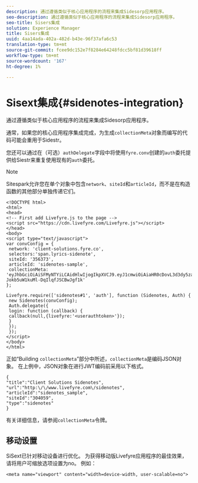 ```yaml
---
description: 通过遵循类似于核心应用程序的流程来集成Sidesorp应用程序。
seo-description: 通过遵循类似于核心应用程序的流程来集成Sidesorp应用程序。
seo-title: Sisers集成
solution: Experience Manager
title: Sisers集成
uuid: 4aa14ada-402a-482d-b43e-96f37afa6c53
translation-type: tm+mt
source-git-commit: fcee9dc152e7f8284e64248fdcc5bf81d39618ff
workflow-type: tm+mt
source-wordcount: '167'
ht-degree: 1%

---
```



# Sisext集成{#sidenotes-integration}

通过遵循类似于核心应用程序的流程来集成Sidesorp应用程序。

通常，如果您的核心应用程序集成完成，为生成`collectionMeta`对象而编写的代码可能会重用于Sidestr。

您还可以通过在（可选）`authDelegate`字段中将使用`fyre.conv`创建的`auth`委托提供给Siestr来重复使用现有的`auth`委托。

>[!NOTE]
>
>Sitespark允许您在单个对象中包含`network`、`siteId`和`articleId`，而不是在构造函数的其他部分单独传递它们。

```
<!DOCTYPE html> 
<html> 
<head> 
<!-- First add Livefyre.js to the page --> 
<script src="https://cdn.livefyre.com/Livefyre.js"></script> 
</head> 
<body> 
<script type="text/javascript"> 
var convConfig = { 
 network: 'client-solutions.fyre.co', 
 selectors:'span.lyrics-sidenote', 
 siteId: '356373', 
 articleId: 'sidenotes-sample', 
 collectionMeta: 'eyJhbGciOiAiSFMyNTYiLCAidHlwIjogIkpXVCJ9.eyJ1cmwiOiAiaHR0cDovL3d3dy5zaWRlbm90ZXMtZGVtby5jb20vbHlyaWNzIiwgInNpdGVJZCI6ICIzMDQwNTkiLCAidHlwZSI6ICJzaWRlbm90ZXMiLCAiYXJ0aWNsZUlkIjogInNpZGVub3Rlc19zYW1wbGUiLCAidGl0bGUiOiAiQ2xpZW50IFNvbHV0aW9ucyBTaWRlbm90ZXMifQ.2gxnsM0TS8dfp-Jokb5uW1kuMl-DqIlqfJSCBwJgf1k' 
}; 
  
Livefyre.require(['sidenotes#1', 'auth'], function (Sidenotes, Auth) { 
 new Sidenotes(convConfig); 
 Auth.delegate({ 
 login: function (callback) { 
 callback(null,{livefyre:'<userauthtoken>'}); 
 } 
 }); 
 }); 
</script> 
</body> 
</html>
```

正如“Building `collectionMeta`”部分中所述，`collectionMeta`是编码JSON对象。 在上例中，JSON对象在进行JWT编码前采用以下格式。

```
{ 
"title":"Client Solutions Sidenotes", 
"url":"http:\/\/www.livefyre.com\/sidenotes", 
"articleId":"sidenotes_sample", 
"siteId":"304059", 
"type":"sidenotes" 
}
```

有关详细信息，请参阅`collectionMeta`令牌。

## 移动设置

SiSext已针对移动设备进行优化。 为获得移动版Livefyre应用程序的最佳效果，请将用户可缩放选项设置为no。 例如：

```
<meta name="viewport" content="width=device-width, user-scalable=no">
```
